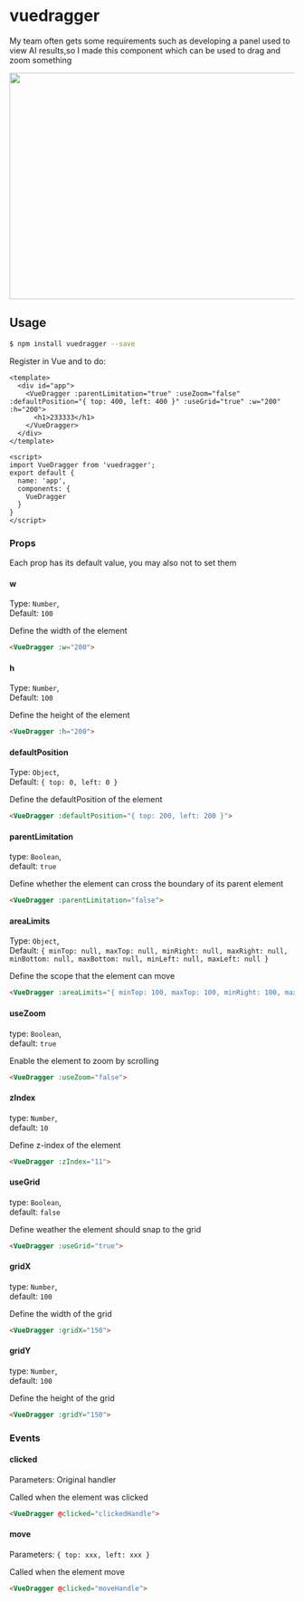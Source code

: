 # vuedragger
My team often gets some requirements such as developing a panel used to view AI results,so I made this component which can be used to drag and zoom something
<div align='center'>
 <img src='https://i.loli.net/2020/01/07/KtP1T9h7vwBuOeb.gif' width='600px' height='400px'/>
</div>

## Usage
```bash
$ npm install vuedragger --save
```    

Register in Vue and to do:
```vue
<template>
  <div id="app">
    <VueDragger :parentLimitation="true" :useZoom="false" :defaultPosition="{ top: 400, left: 400 }" :useGrid="true" :w="200" :h="200">
      <h1>233333</h1>
    </VueDragger>
  </div>
</template>

<script>
import VueDragger from 'vuedragger';
export default {
  name: 'app',
  components: {
    VueDragger
  }
}
</script>

```

### Props

Each prop has its default value, you may also not to set them

#### w
Type: `Number`,<br>
Default: `100`

Define the width of the element
```html
<VueDragger :w="200">
```

#### h
Type: `Number`,<br>
Default: `100`

Define the height of the element
```html
<VueDragger :h="200">
```

#### defaultPosition
Type: `Object`,<br>
Default: `{ top: 0, left: 0 }`

Define the defaultPosition of the element
```html
<VueDragger :defaultPosition="{ top: 200, left: 200 }">
```

#### parentLimitation
type: `Boolean`, <br>
default: `true`

Define whether the element can cross the boundary of its parent element
```html
<VueDragger :parentLimitation="false">
```

#### areaLimits
Type: `Object`,<br>
Default: `{ minTop: null, maxTop: null, minRight: null, maxRight: null, minBottom: null, maxBottom: null, minLeft: null, maxLeft: null }`

Define the scope that the element can move
```html
<VueDragger :areaLimits="{ minTop: 100, maxTop: 100, minRight: 100, maxRight: 100, minBottom: 100, maxBottom: 100, minLeft: 100, maxLeft: 100 }">
```

#### useZoom
type: `Boolean`,<br>
default: `true`

Enable the element to zoom by scrolling
```html
<VueDragger :useZoom="false">
```

#### zIndex
type: `Number`,<br>
default: `10`

Define z-index of the element
```html
<VueDragger :zIndex="11">
```

#### useGrid
type: `Boolean`,<br>
default: `false`

Define weather the element should snap to the grid
```html
<VueDragger :useGrid="true">
```

#### gridX
type: `Number`,<br>
default: `100`

Define the width of the grid
```html
<VueDragger :gridX="150">
```

#### gridY
type: `Number`,<br>
default: `100`

Define the height of the grid
```html
<VueDragger :gridY="150">
```

### Events

#### clicked
Parameters: Original handler

Called when the element was clicked
```html
<VueDragger @clicked="clickedHandle">
```

#### move
Parameters: `{ top: xxx, left: xxx }`

Called when the element move
```html
<VueDragger @clicked="moveHandle">
```

             